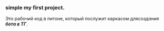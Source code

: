 ### simple my first project. <br>
Это рабочий код в питоне, который послужит каркасом для*создания **бота в ТГ***.
